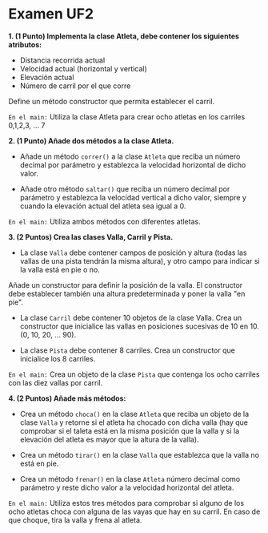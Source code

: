 Examen UF2
==

**1. (1 Punto) Implementa la clase Atleta, debe contener los siguientes atributos:**
* Distancia recorrida actual
* Velocidad actual (horizontal y vertical)
* Elevación actual
* Número de carril por el que corre

Define un método constructor que permita establecer el carril.

`En el main:` Utiliza la clase Atleta para crear ocho atletas en los carriles 0,1,2,3, ... 7

**2. (1 Punto) Añade dos métodos a la clase Atleta.**

* Añade un método `correr()` a la clase `Atleta` que reciba un número decimal por parámetro y establezca la velocidad horizontal de dicho valor.

* Añade otro método `saltar()` que reciba un número decimal por parámetro y establezca la velocidad vertical a dicho valor, siempre y cuando la elevación actual del atleta sea igual a 0.

`En el main:` Utiliza ambos métodos con diferentes atletas.

**3. (2 Puntos) Crea las clases Valla, Carril y Pista.**

* La clase `Valla` debe contener campos de posición y altura (todas las vallas de una pista tendrán la misma altura), y otro campo para indicar si la valla está en pie o no.

Añade un constructor para definir la posición de la valla. El constructor debe establecer también una altura predeterminada y poner la valla "en pie".

* La clase `Carril` debe contener 10 objetos de la clase Valla. Crea un constructor que inicialice las vallas en posiciones sucesivas de 10 en 10. (0, 10, 20, ... 90).

* La clase `Pista` debe contener 8 carriles. Crea un constructor que inicialice los 8 carriles.

`En el main:` Crea un objeto de la clase `Pista` que contenga los ocho carriles con las diez vallas por carril.

**4. (2 Puntos) Añade más métodos:**

* Crea un método `choca()` en la clase `Atleta` que reciba un objeto de la clase `Valla` y retorne si el atleta ha chocado con dicha valla (hay que comprobar si el taleta está en la misma posición que la valla y si la elevación del atleta es mayor que la altura de la valla).

* Crea un método `tirar()` en la clase `Valla` que establezca que la valla no está en pie.

* Crea un método `frenar()` en la clase `Atleta` número decimal como parámetro y reste dicho valor a la velocidad horizontal del atleta.

`En el main:` Utiliza estos tres métodos para comprobar si alguno de los ocho atletas choca con alguna de las vayas que hay en su carril. En caso de que choque, tira la valla y frena al atleta.
